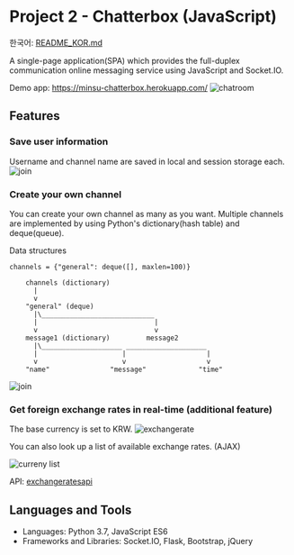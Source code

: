 # Project 2 - Chatterbox (JavaScript)

한국어: [README_KOR.md](https://github.com/syntaxkim/project2-chatterbox/blob/master/README_KOR.md)

A single-page application(SPA) which provides the full-duplex communication online messaging service using JavaScript and Socket.IO.

Demo app: https://minsu-chatterbox.herokuapp.com/
![chatroom](https://raw.githubusercontent.com/syntaxkim/project2-chatterbox/master/screenshots/screenshot2.png)

## Features

### Save user information
Username and channel name are saved in local and session storage each.
![join](https://raw.githubusercontent.com/syntaxkim/project2-chatterbox/master/screenshots/screenshot0.png)

### Create your own channel
You can create your own channel as many as you want. Multiple channels are implemented by using Python's dictionary(hash table) and deque(queue).

Data structures
```
channels = {"general": deque([], maxlen=100)}

    channels (dictionary)
      |
      v
    "general" (deque)
      |\____________________________
      |                             |
      v                             v
    message1 (dictionary)         message2 
      |\____________________ ____________________
      |                     |                    |
      v                     v                    v
    "name"               "message"             "time"
```

![join](https://raw.githubusercontent.com/syntaxkim/project2-chatterbox/master/screenshots/screenshot1.png)

### Get foreign exchange rates in real-time (additional feature)
The base currency is set to KRW.
![exchangerate](https://raw.githubusercontent.com/syntaxkim/project2-chatterbox/master/screenshots/screenshot3.png)

You can also look up a list of available exchange rates. (AJAX)

![curreny list](https://raw.githubusercontent.com/syntaxkim/project2-chatterbox/master/screenshots/screenshot4.png)

API: [exchangeratesapi](https://exchangeratesapi.io/)


## Languages and Tools
* Languages: Python 3.7, JavaScript ES6
* Frameworks and Libraries: Socket.IO, Flask, Bootstrap, jQuery
